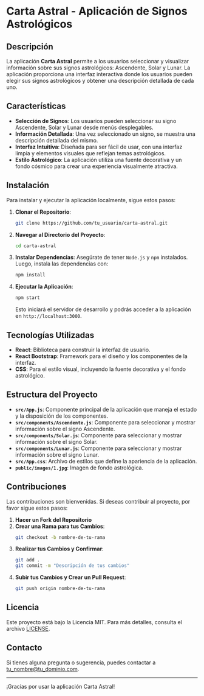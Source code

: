 # Carta Astral - Aplicación de Signos Astrológicos

## Descripción

La aplicación **Carta Astral** permite a los usuarios seleccionar y visualizar información sobre sus signos astrológicos: Ascendente, Solar y Lunar. La aplicación proporciona una interfaz interactiva donde los usuarios pueden elegir sus signos astrológicos y obtener una descripción detallada de cada uno.

## Características

- **Selección de Signos**: Los usuarios pueden seleccionar su signo Ascendente, Solar y Lunar desde menús desplegables.
- **Información Detallada**: Una vez seleccionado un signo, se muestra una descripción detallada del mismo.
- **Interfaz Intuitiva**: Diseñada para ser fácil de usar, con una interfaz limpia y elementos visuales que reflejan temas astrológicos.
- **Estilo Astrológico**: La aplicación utiliza una fuente decorativa y un fondo cósmico para crear una experiencia visualmente atractiva.

## Instalación

Para instalar y ejecutar la aplicación localmente, sigue estos pasos:

1. **Clonar el Repositorio**:
    ```bash
    git clone https://github.com/tu_usuario/carta-astral.git
    ```

2. **Navegar al Directorio del Proyecto**:
    ```bash
    cd carta-astral
    ```

3. **Instalar Dependencias**:
    Asegúrate de tener `Node.js` y `npm` instalados. Luego, instala las dependencias con:
    ```bash
    npm install
    ```

4. **Ejecutar la Aplicación**:
    ```bash
    npm start
    ```
    Esto iniciará el servidor de desarrollo y podrás acceder a la aplicación en `http://localhost:3000`.

## Tecnologías Utilizadas

- **React**: Biblioteca para construir la interfaz de usuario.
- **React Bootstrap**: Framework para el diseño y los componentes de la interfaz.
- **CSS**: Para el estilo visual, incluyendo la fuente decorativa y el fondo astrológico.

## Estructura del Proyecto

- **`src/App.js`**: Componente principal de la aplicación que maneja el estado y la disposición de los componentes.
- **`src/components/Ascendente.js`**: Componente para seleccionar y mostrar información sobre el signo Ascendente.
- **`src/components/Solar.js`**: Componente para seleccionar y mostrar información sobre el signo Solar.
- **`src/components/Lunar.js`**: Componente para seleccionar y mostrar información sobre el signo Lunar.
- **`src/App.css`**: Archivo de estilos que define la apariencia de la aplicación.
- **`public/images/1.jpg`**: Imagen de fondo astrológica.

## Contribuciones

Las contribuciones son bienvenidas. Si deseas contribuir al proyecto, por favor sigue estos pasos:

1. **Hacer un Fork del Repositorio**
2. **Crear una Rama para tus Cambios**:
    ```bash
    git checkout -b nombre-de-tu-rama
    ```
3. **Realizar tus Cambios y Confirmar**:
    ```bash
    git add .
    git commit -m "Descripción de tus cambios"
    ```
4. **Subir tus Cambios y Crear un Pull Request**:
    ```bash
    git push origin nombre-de-tu-rama
    ```

## Licencia

Este proyecto está bajo la Licencia MIT. Para más detalles, consulta el archivo [LICENSE](LICENSE).

## Contacto

Si tienes alguna pregunta o sugerencia, puedes contactar a [tu_nombre@tu_dominio.com](mailto:tu_nombre@tu_dominio.com).

---

¡Gracias por usar la aplicación Carta Astral!
